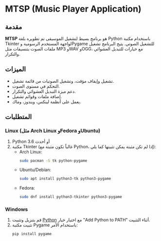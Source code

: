 # MTSP (Music Player Application)

## مقدمة
**MTSP** هو برنامج بسيط لتشغيل الموسيقى تم تطويره بلغة Python باستخدام مكتبة Tkinter لواجهة المستخدم الرسومية وPygame للتشغيل الصوتي. يتيح البرنامج تشغيل ملفات الصوت بتنسيقات مثل MP3 وWAV وOGG، مع خيارات للتبديل العشوائي والتكرار.

## الميزات
- تشغيل وإيقاف مؤقت، وتشغيل الصوتيات من قائمة تشغيل.
- التحكم في مستوى الصوت.
- دعم ميزة التبديل العشوائي والتكرار.
- إضافة ملفات وقوائم تشغيل.
- يعمل على أنظمة لينكس، ويندوز، وماك.

## المتطلبات
### Linux (مثل Arch Linux وFedora وUbuntu)
1. Python 3.6 أو أحدث
2. مكتبة Tkinter (غالباً تكون مثبتة مع Python، إذا لم تكن مثبتة يمكن تثبيتها كما يلي):
   - Arch Linux:
     ```bash
     sudo pacman -S tk python-pygame
     ```
   - Ubuntu/Debian:
     ```bash
     sudo apt install python3-tk python3-pygame
     ```
   - Fedora:
     ```bash
     sudo dnf install python3-tkinter python3-pygame
     ```

### Windows
1. قم بتنزيل وتثبيت [Python](https://www.python.org/downloads/) مع اختيار خيار "Add Python to PATH" أثناء التثبيت.
2. تثبيت مكتبة Pygame باستخدام الأمر:
   ```bash
   pip install pygame

